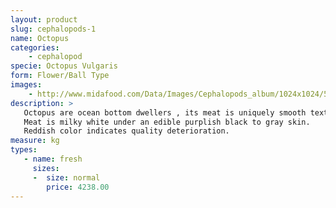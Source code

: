 ```yaml
---
layout: product
slug: cephalopods-1
name: Octopus
categories:
    - cephalopod
specie: Octopus Vulgaris
form: Flower/Ball Type
images:
    - http://www.midafood.com/Data/Images/Cephalopods_album/1024x1024/54ec204edf7a9968.jpg
description: >
   Octopus are ocean bottom dwellers , its meat is uniquely smooth textured and firm.
   Meat is milky white under an edible purplish black to gray skin.
   Reddish color indicates quality deterioration.
measure: kg
types:
   - name: fresh
     sizes:
     -  size: normal
        price: 4238.00
---
```

